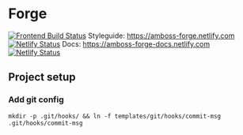 # Forge

[![Frontend Build Status](https://travis-ci.org/liip-amboss/forge.svg?branch=master)](https://travis-ci.org/liip-amboss/forge)
Styleguide: https://amboss-forge.netlify.com [![Netlify Status](https://api.netlify.com/api/v1/badges/6d9b0ae6-809a-4bc3-b5af-ad3bdd80d6f4/deploy-status)](https://app.netlify.com/sites/amboss-forge/deploys)
Docs: https://amboss-forge-docs.netlify.com [![Netlify Status](https://api.netlify.com/api/v1/badges/a37f08ab-7987-400b-8005-6f4728dd8976/deploy-status)](https://app.netlify.com/sites/amboss-forge-docs/deploys)

## Project setup

### Add git config

```
mkdir -p .git/hooks/ && ln -f templates/git/hooks/commit-msg .git/hooks/commit-msg
```
